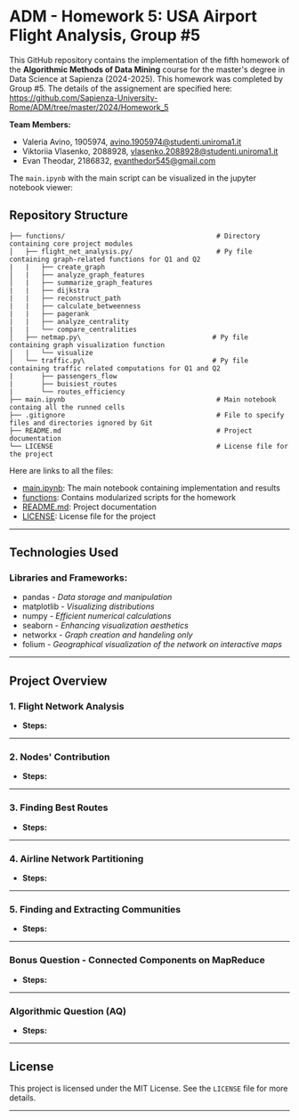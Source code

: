 # ADM - Homework 5: USA Airport Flight Analysis, Group #5

This GitHub repository contains the implementation of the fifth homework of the **Algorithmic Methods of Data Mining** course for the master's degree in Data Science at Sapienza (2024-2025). This homework was completed by Group #5. The details of the assignement are specified here:  https://github.com/Sapienza-University-Rome/ADM/tree/master/2024/Homework_5


**Team Members:**
* Valeria Avino, 1905974, avino.1905974@studenti.uniroma1.it
* Viktoriia Vlasenko, 2088928, vlasenko.2088928@studenti.uniroma1.it
* Evan Theodar, 2186832, evanthedor545@gmail.com

The ```main.ipynb``` with the main script can be visualized in the jupyter notebook viewer: 
## Repository Structure

```
├── functions/                                      # Directory containing core project modules
│   ├── flight_net_analysis.py/                     # Py file containing graph-related functions for Q1 and Q2
|   |   ├── create_graph
│   |   ├── analyze_graph_features
│   |   ├── summarize_graph_features
|   |   ├── dijkstra
|   |   ├── reconstruct_path
|   |   ├── calculate_betweenness
|   |   ├── pagerank
|   |   ├── analyze_centrality
|   |   └── compare_centralities
│   ├── netmap.py\                                 # Py file containing graph visualization function
│   |   └── visualize                              
│   └── traffic.py\                                # Py file containing traffic related computations for Q1 and Q2
|       ├── passengers_flow
|       ├── buisiest_routes
|       └── routes_efficiency
├── main.ipynb                                      # Main notebook containg all the runned cells
├── .gitignore                                      # File to specify files and directories ignored by Git
├── README.md                                       # Project documentation
└── LICENSE                                         # License file for the project
```

Here are links to all the files:
* [main.ipynb](https://github.com/vaal4ds/ADM_HM5/blob/main/main.ipynb): The main notebook containing implementation and results
* [functions](): Contains modularized scripts for the homework
* [README.md](https://github.com/vaal4ds/ADM_HM5/blob/main/README.md): Project documentation
* [LICENSE](https://github.com/vaal4ds/ADM_HM5/blob/main/LICENSE): License file for the project

---

## Technologies Used

### Libraries and Frameworks:
* pandas - *Data storage and manipulation*
* matplotlib - *Visualizing distributions*
* numpy - *Efficient numerical calculations*
* seaborn - *Enhancing visualization aesthetics*
* networkx - *Graph creation and handeling only*
* folium - *Geographical visualization of the network on interactive maps*

---

## Project Overview

### **1. Flight Network Analysis**

- **Steps:**  
  
---

### **2. Nodes' Contribution**

- **Steps:**  
  
---

### **3. Finding Best Routes**

- **Steps:**  
 
---

### **4. Airline Network Partitioning**
- **Steps:**  

---

### **5. Finding and Extracting Communities**
- **Steps:**  

---

### **Bonus Question - Connected Components on MapReduce**
- **Steps:**  

---


### **Algorithmic Question (AQ)**
- **Steps:**  

---


## License
This project is licensed under the MIT License. See the `LICENSE` file for more details.

---
